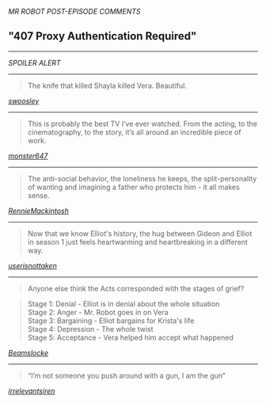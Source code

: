 _MR ROBOT POST-EPISODE COMMENTS_

## "407 Proxy Authentication Required"

---

_SPOILER ALERT_

---

> The knife that killed Shayla killed Vera. Beautiful.

_[swoosley](https://www.reddit.com/r/MrRobot/comments/dwzddh/mr_robot_4x07_407_proxy_authentication_required/f7x97yk/)_

---

> This is probably the best TV I’ve ever watched. From the acting, to the cinematography, to the story, it’s all around an incredible piece of work.

_[monster647](https://www.reddit.com/r/MrRobot/comments/dwzddh/mr_robot_4x07_407_proxy_authentication_required/f7x96io/)_

---

> The anti-social behavior, the loneliness he keeps, the split-personality of wanting and imagining a father who protects him - it all makes sense.

_[RennieMackintosh](https://www.reddit.com/r/MrRobot/comments/dwzddh/mr_robot_4x07_407_proxy_authentication_required/f7x91nm/)_

---

> Now that we know Elliot's history, the hug between Gideon and Elliot in season 1 just feels heartwarming and heartbreaking in a different way.

_[userisnottaken](https://www.reddit.com/r/MrRobot/comments/dwzddh/mr_robot_4x07_407_proxy_authentication_required/f7x9rjx/)_

---

> Anyone else think the Acts corresponded with the stages of grief?

> Stage 1: Denial - Elliot is in denial about the whole situation  
Stage 2: Anger - Mr. Robot goes in on Vera  
Stage 3: Bargaining - Elliot bargains for Krista's life  
Stage 4: Depression - The whole twist  
Stage 5: Acceptance - Vera helped him accept what happened

_[Beamslocke](https://www.reddit.com/r/MrRobot/comments/dwzddh/mr_robot_4x07_407_proxy_authentication_required/f7x94ra/)_

---

> “I’m not someone you push around with a gun, I am the gun”

_[irrelevantsiren](https://www.reddit.com/r/MrRobot/comments/dwzddh/mr_robot_4x07_407_proxy_authentication_required/f7x947j/)_
